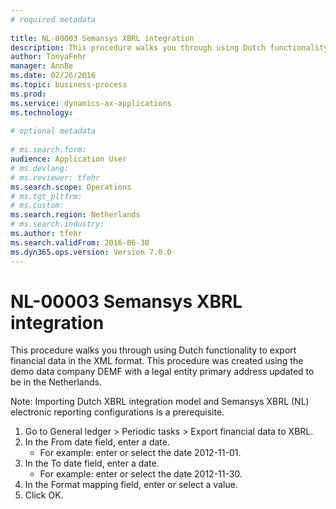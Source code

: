 ```yaml
--- 
# required metadata 
 
title: NL-00003 Semansys XBRL integration
description: This procedure walks you through using Dutch functionality to export financial data in the XML format. This procedure was created using the demo data company DEMF with a legal entity primary address updated to be in the Netherlands.Note - Importing Dutch XBRL integration model and Semansys XBRL (NL) electronic reporting configurations is a prerequisite. 
author: TonyaFehr 
manager: AnnBe 
ms.date: 02/26/2016
ms.topic: business-process 
ms.prod:  
ms.service: dynamics-ax-applications 
ms.technology:  
 
# optional metadata 
 
# ms.search.form:   
audience: Application User 
# ms.devlang:  
# ms.reviewer: tfehr 
ms.search.scope: Operations 
# ms.tgt_pltfrm:  
# ms.custom:  
ms.search.region: Netherlands
# ms.search.industry: 
ms.author: tfehr 
ms.search.validFrom: 2016-06-30 
ms.dyn365.ops.version: Version 7.0.0 
---
```


# NL-00003 Semansys XBRL integration

This procedure walks you through using Dutch functionality to export financial data in the XML format. This procedure was created using the demo data company DEMF with a legal entity primary address updated to be in the Netherlands.
Note: Importing Dutch XBRL integration model and Semansys XBRL (NL) electronic reporting configurations is a prerequisite.

1. Go to General ledger > Periodic tasks > Export financial data to XBRL.
2. In the From date field, enter a date.
    * For example: enter or select the date 2012-11-01.
3. In the To date field, enter a date.
    * For example: enter or select the date 2012-11-30.
4. In the Format mapping field, enter or select a value.
5. Click OK.

